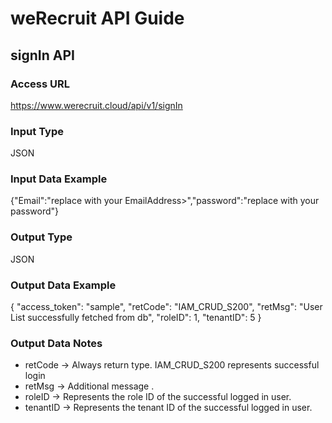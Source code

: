 # weRecruit API Guide

## signIn API

### Access URL 
https://www.werecruit.cloud/api/v1/signIn

### Input Type
JSON 

### Input Data Example

{"Email":"replace with your EmailAddress>","password":"replace with your password"}

### Output Type
JSON

### Output Data Example

{
    "access_token": "sample",
    "retCode": "IAM_CRUD_S200",
    "retMsg": "User List successfully fetched from db",
    "roleID": 1,
    "tenantID": 5
}

### Output Data Notes

- retCode -> Always return type. IAM_CRUD_S200 represents successful login
- retMsg -> Additional message .
- roleID -> Represents the role ID of the successful logged in user.
- tenantID -> Represents the tenant ID of the successful logged in user.
